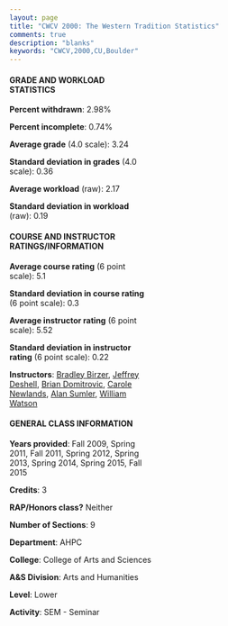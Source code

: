 ```yaml
---
layout: page
title: "CWCV 2000: The Western Tradition Statistics"
comments: true
description: "blanks"
keywords: "CWCV,2000,CU,Boulder"
---
```

<head>
<script src="https://ajax.googleapis.com/ajax/libs/jquery/2.1.3/jquery.min.js"></script>
<script src="https://dl.dropboxusercontent.com/s/pc42nxpaw1ea4o9/highcharts.js?dl=0"></script>
<!-- <script src="../assets/js/highcharts.js"></script> -->
<style type="text/css">@font-face {
	font-family: "Bebas Neue";
	src: url(https://www.filehosting.org/file/details/544349/BebasNeue Regular.otf) format("opentype");
	}
	h1.Bebas { 
		font-family: "Bebas Neue", Verdana, Tahoma;
	}
</style>
</head>
<body>
	<div id="container" style="float: right; width: 45%; height: 88%; margin-left: 2.5%; margin-right: 2.5%;"></div>
	<script language="JavaScript">
		$(document).ready(function() {
		var chart = {type: 'column'};
		var title = {text: 'Grade Distribution'};
		var xAxis = {categories: ['A','B','C','D','F'],crosshair: true};
		var yAxis = {min: 0,title: {text: 'Percentage'}};
		var tooltip = {headerFormat: '<center><b><span style="font-size:20px">{point.key}</span></b></center>',
		               pointFormat: '<td style="padding:0"><b>{point.y:.1f}%</b></td>',
		               footerFormat: '</table>',shared: true,useHTML: true};
		var plotOptions = {column: {pointPadding: 0.0,borderWidth: 0}};  
		var credits = {enabled: false};var series= [{name: 'Percent',data: [49.11,34.24,12.57,1.99,2.09,]}];
		var json = {};
		json.chart = chart;
		json.title = title;
		json.tooltip = tooltip;
		json.xAxis = xAxis;
		json.yAxis = yAxis;  
		json.series = series;
		json.plotOptions = plotOptions;  
		json.credits = credits;
		$('#container').highcharts(json);
	});
	</script>
</body>
			   
#### GRADE AND WORKLOAD STATISTICS

**Percent withdrawn**: 2.98%

**Percent incomplete**: 0.74%

**Average grade** (4.0 scale): 3.24

**Standard deviation in grades** (4.0 scale): 0.36

**Average workload** (raw): 2.17

**Standard deviation in workload** (raw): 0.19

#### COURSE AND INSTRUCTOR RATINGS/INFORMATION

**Average course rating** (6 point scale): 5.1

**Standard deviation in course rating** (6 point scale): 0.3

**Average instructor rating** (6 point scale): 5.52

**Standard deviation in instructor rating** (6 point scale): 0.22

**Instructors**: <a href='../../instructors/Bradley_Birzer'>Bradley Birzer</a>, <a href='../../instructors/Jeffrey_Deshell'>Jeffrey Deshell</a>, <a href='../../instructors/Brian_Domitrovic'>Brian Domitrovic</a>, <a href='../../instructors/Carole_Newlands'>Carole Newlands</a>, <a href='../../instructors/Alan_Sumler'>Alan Sumler</a>, <a href='../../instructors/William_Watson'>William Watson</a>

#### GENERAL CLASS INFORMATION

**Years provided**: Fall 2009, Spring 2011, Fall 2011, Spring 2012, Spring 2013, Spring 2014, Spring 2015, Fall 2015

**Credits**: 3

**RAP/Honors class?** Neither

**Number of Sections**: 9

**Department**: AHPC

**College**: College of Arts and Sciences

**A&S Division**: Arts and Humanities

**Level**: Lower

**Activity**: SEM - Seminar
